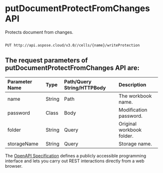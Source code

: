 # **putDocumentProtectFromChanges API**

Protects document from changes. 

```bash

PUT http://api.aspose.cloud/v3.0//cells/{name}/writeProtection

```

## The request parameters of **putDocumentProtectFromChanges** API are: 

| Parameter Name | Type | Path/Query String/HTTPBody | Description | 
| :- | :- | :- |:- | 
|name|String|Path|The workbook name.|
|password|Class|Body|Modification password.|
|folder|String|Query|Original workbook folder.|
|storageName|String|Query|Storage name.|


The [OpenAPI Specification](https://reference.aspose.cloud/cells/#/ProtectionController/PutDocumentProtectFromChanges) defines a publicly accessible programming interface and lets you carry out REST interactions directly from a web browser.
